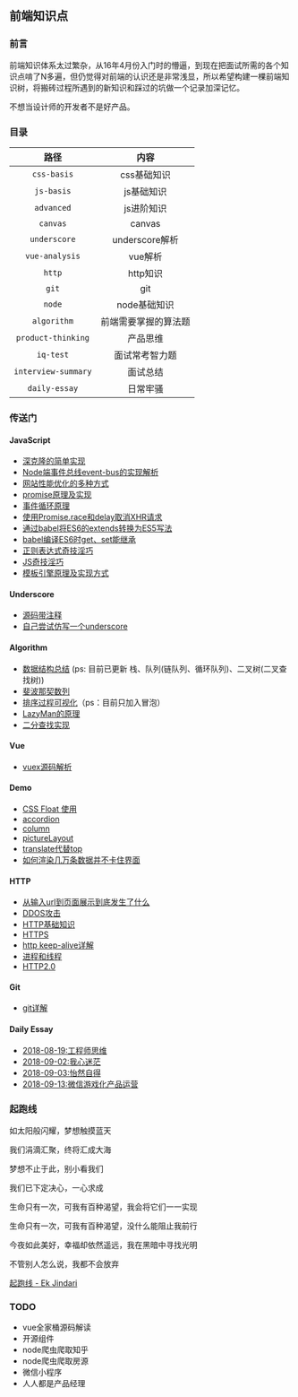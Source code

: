 ## 前端知识点

### 前言

前端知识体系太过繁杂，从16年4月份入门时的懵逼，到现在把面试所需的各个知识点啃了N多遍，但仍觉得对前端的认识还是非常浅显，所以希望构建一棵前端知识树，将搬砖过程所遇到的新知识和踩过的坑做一个记录加深记忆。

不想当设计师的开发者不是好产品。

### 目录

| 路径 | 内容 |
| :---: | :---: |
| `css-basis` | css基础知识 |
| `js-basis` | js基础知识 |
| `advanced` | js进阶知识 |
| `canvas` | canvas |
| `underscore` | underscore解析 |
| `vue-analysis` | vue解析 |
| `http` | http知识 |
| `git` | git |
| `node` | node基础知识 |
| `algorithm` | 前端需要掌握的算法题 |
| `product-thinking` | 产品思维 |
| `iq-test` | 面试常考智力题 |
| `interview-summary` | 面试总结 |
| `daily-essay` | 日常牢骚 |

### 传送门
#### JavaScript
- [深克隆的简单实现](https://github.com/careteenL/webFEDeveloper/blob/master/Front-end-knowledge/advanced/20180507-deepClone.js)
- [Node端事件总线event-bus的实现解析](https://github.com/careteenL/webFEDeveloper/blob/master/Front-end-knowledge/advanced/20180507-event-emitter.js)
- [网站性能优化的多种方式](https://github.com/careteenL/webFEDeveloper/blob/master/Front-end-knowledge/advanced/20180613-wpo.md)
- [promise原理及实现](https://github.com/careteenL/webFEDeveloper/blob/master/Front-end-knowledge/advanced/20180614-promise.md)
- [事件循环原理](https://github.com/careteenL/webFEDeveloper/blob/master/Front-end-knowledge/advanced/20180616-event-loop.md)
- [使用Promise.race和delay取消XHR请求](https://github.com/careteenL/webFEDeveloper/blob/master/Front-end-knowledge/advanced/20180616-promise-cancel-xhr.md)
- [通过babel将ES6的extends转换为ES5写法](https://github.com/careteenL/webFEDeveloper/blob/master/Front-end-knowledge/advanced/20180619-babel_transform_es6_extends_to_es5.js)
- [babel编译ES6时get、set能继承](https://github.com/careteenL/webFEDeveloper/blob/master/Front-end-knowledge/advanced/20180619-static_get_set_can_extend.js)
- [正则表达式奇技淫巧](https://github.com/careteenL/webFEDeveloper/blob/master/Front-end-knowledge/advanced/20180627-RegExp.md)
- [JS奇技淫巧](https://github.com/careteenL/webFEDeveloper/blob/master/Front-end-knowledge/advanced/20180724-js_skill.md)
- [模板引擎原理及实现方式](https://github.com/careteenL/webFEDeveloper/blob/master/Front-end-knowledge/advanced/20180801-template_engine.md)

#### Underscore
- [源码带注释](https://github.com/careteenL/webFEDeveloper/blob/master/Front-end-knowledge/underscore/20180902-underscore_1.8.3_analysis.js)
- [自己尝试仿写一个underscore](https://github.com/careteenL/webFEDeveloper/blob/master/Front-end-knowledge/underscore/20180904-ctUtil.js)

#### Algorithm

- [数据结构总结](https://github.com/careteenL/webFEDeveloper/blob/master/Front-end-knowledge/algorithm/20180611-algorithm-summary.md) (ps: 目前已更新 栈、队列(链队列、循环队列)、二叉树(二叉查找树))
- [斐波那契数列](https://github.com/careteenL/webFEDeveloper/blob/master/Front-end-knowledge/algorithm/20180627-fibonacci_sequence.md)
- [排序过程可视化](https://github.com/careteenL/webFEDeveloper/blob/master/Front-end-knowledge/algorithm/20180910-sort_visualization.md)（ps：目前只加入冒泡）
- [LazyMan的原理](https://github.com/careteenL/webFEDeveloper/blob/master/Front-end-knowledge/algorithm/20180911-lazy_man.md)
- [二分查找实现](https://github.com/careteenL/webFEDeveloper/blob/master/Front-end-knowledge/algorithm/20180911-bin_search.js)

#### Vue

- [vuex源码解析](https://github.com/careteenL/webFEDeveloper/tree/master/Front-end-knowledge/vue-analysis/20180618-vuex-analysis.md)

#### Demo

- [CSS Float 使用](https://github.com/careteenL/webFEDeveloper/blob/master/Front-end-knowledge/demo/20161226divcss.html)
- [accordion](https://github.com/careteenL/webFEDeveloper/blob/master/Front-end-knowledge/demo/20170110accordion.html)
- [column](https://github.com/careteenL/webFEDeveloper/blob/master/Front-end-knowledge/demo/20170208column.html)
- [pictureLayout](https://github.com/careteenL/webFEDeveloper/blob/master/Front-end-knowledge/demo/20170226pictureLayout.html)
- [translate代替top](https://github.com/careteenL/webFEDeveloper/blob/master/Front-end-knowledge/demo/20180914-translate.html)
- [如何渲染几万条数据并不卡住界面](https://github.com/careteenL/webFEDeveloper/blob/master/Front-end-knowledge/demo/20180914-requestAnimationFrame.html)

#### HTTP

- [从输入url到页面展示到底发生了什么](https://github.com/careteenL/webFEDeveloper/tree/master/Front-end-knowledge/http/20180509-url-loading-process.md)
- [DDOS攻击](https://github.com/careteenL/webFEDeveloper/blob/master/Front-end-knowledge/http/20180618-ddos.md)
- [HTTP基础知识](https://github.com/careteenL/webFEDeveloper/blob/master/Front-end-knowledge/http/20180618-http-basis.md)
- [HTTPS](https://github.com/careteenL/webFEDeveloper/blob/master/Front-end-knowledge/http/20180619-https.md)
- [http keep-alive详解](https://github.com/careteenL/webFEDeveloper/blob/master/Front-end-knowledge/http/20180619-keep-alive.md)
- [进程和线程](https://github.com/careteenL/webFEDeveloper/blob/master/Front-end-knowledge/http/20180619-processes-and-threads.md)
- [HTTP2.0](https://github.com/careteenL/webFEDeveloper/blob/master/Front-end-knowledge/http/201809013-http_2.0.md)

#### Git
- [git详解](https://github.com/careteenL/webFEDeveloper/blob/master/Front-end-knowledge/git/20180521-git.md)


#### Daily Essay

- [2018-08-19:工程师思维](https://github.com/careteenL/webFEDeveloper/blob/master/Front-end-knowledge/daily-essay/20180819-study.md)
- [2018-09-02:我心迷茫](https://github.com/careteenL/webFEDeveloper/blob/master/Front-end-knowledge/daily-essay/20180902-I_lost_my_heart.md)
- [2018-09-03:怡然自得](https://github.com/careteenL/webFEDeveloper/blob/master/Front-end-knowledge/daily-essay/20180903-Happy_and_pleased_with_myself.md)
- [2018-09-13:微信游戏化产品运营](https://github.com/careteenL/webFEDeveloper/blob/master/Front-end-knowledge/daily-essay/20180913-wx_gamification_of_product_operation.md)

### 起跑线

如太阳般闪耀，梦想触摸蓝天

我们涓滴汇聚，终将汇成大海

梦想不止于此，别小看我们

我们已下定决心，一心求成

生命只有一次，可我有百种渴望，我会将它们一一实现

生命只有一次，可我有百种渴望，没什么能阻止我前行

今夜如此美好，幸福却依然遥远，我在黑暗中寻找光明

不管别人怎么说，我都不会放弃

[起跑线 - Ek Jindari](https://music.163.com/#/song?id=549941354)

### TODO

- vue全家桶源码解读
- 开源组件
- node爬虫爬取知乎
- node爬虫爬取房源
- 微信小程序
- 人人都是产品经理
